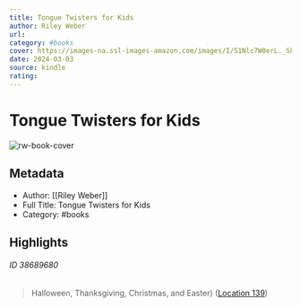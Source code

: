 ```yaml
---
title: Tongue Twisters for Kids
author: Riley Weber
url: 
category: #books
cover: https://images-na.ssl-images-amazon.com/images/I/51Nlc7W0erL._SL200_.jpg
date: 2024-03-03
source: kindle
rating:
---
```

# Tongue Twisters for Kids

![rw-book-cover](https://images-na.ssl-images-amazon.com/images/I/51Nlc7W0erL._SL200_.jpg)

## Metadata
- Author: [[Riley Weber]]
- Full Title: Tongue Twisters for Kids
- Category: #books

## Highlights
###### ID 38689680
> Halloween, Thanksgiving, Christmas, and Easter) ([Location 139](https://readwise.io/to_kindle?action=open&asin=B008YYLYVS&location=139))
    
